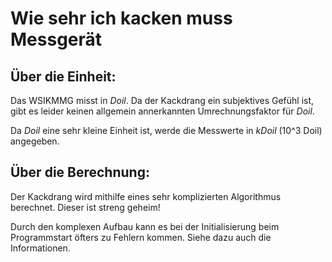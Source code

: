# Wie sehr ich kacken muss Messgerät

## Über die Einheit:
Das WSIKMMG misst in *Doil*. Da der Kackdrang ein subjektives Gefühl ist, gibt
es leider keinen allgemein annerkannten Umrechnungsfaktor für *Doil*.

Da *Doil* eine sehr kleine Einheit ist, werde die Messwerte in *kDoil* (10^3 Doil)
angegeben.

## Über die Berechnung:
Der Kackdrang wird mithilfe eines sehr komplizierten Algorithmus berechnet. Dieser
ist streng geheim!

Durch den komplexen Aufbau kann es bei der Initialisierung beim Programmstart öfters
zu Fehlern kommen. Siehe dazu auch die Informationen.

